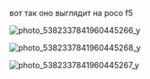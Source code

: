 
вот так оно выглядит на poco f5 


![photo_5382337841960445266_y](https://github.com/Maslyatiy/Last/assets/73582371/12c4f208-19db-4f89-a224-829dfe4e1291)



![photo_5382337841960445268_y](https://github.com/Maslyatiy/Last/assets/73582371/62d18ab9-47bb-4270-a76f-8691e2ff89a5)






![photo_5382337841960445267_y](https://github.com/Maslyatiy/Last/assets/73582371/516aa601-9119-4450-ae70-9637cd93c348)












